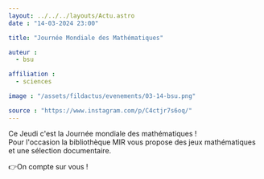 ```yaml
---
layout: ../../../layouts/Actu.astro
date : "14-03-2024 23:00"

title: "Journée Mondiale des Mathématiques"

auteur :
  - bsu

affiliation :
  - sciences

image : "/assets/fildactus/evenements/03-14-bsu.png"

source : "https://www.instagram.com/p/C4ctjr7s6oq/"
---
```


Ce Jeudi c'est la Journée mondiale des mathématiques !  
Pour l'occasion la bibliothèque MIR vous propose des jeux mathématiques et une sélection documentaire.

👉On compte sur vous !
